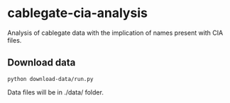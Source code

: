 # cablegate-cia-analysis
Analysis of cablegate data with the implication of names present with CIA files.

## Download data

`python download-data/run.py`

Data files will be in ./data/ folder.
